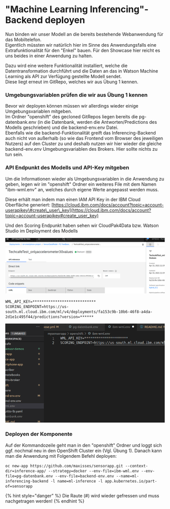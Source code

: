 # "Machine Learning Inferencing"-Backend deployen

Nun binden wir unser Modell an die bereits bestehende Webanwendung für das Mobiltelefon.  
Eigentlich müssten wir natürlich hier im Sinne des Anwendungsfalls eine Extrafunktionalität für den "Enkel" bauen. Für den Showcase hier reicht es uns beides in einer Anwendung zu halten.

Dazu wird eine weitere Funktionalität installiert, welche die Datentransformation durchführt und die Daten an das in Watson Machine Learning als API zur Verfügung gestellte Modell sendet.  
Diese liegt erneut im GitRepo, welches wir aus Übung 1 kennen.

### Umgebungsvariablen prüfen die wir aus Übung 1 kennen

Bevor wir deployen können müssen wir allerdings wieder einige Umgebungsvariablen mitgeben.  
Im Ordner "openshift" des gecloned GitRepos liegen bereits die pg-datenbank.env \(in die Datenbank, werden die Antworten/Predictions des Modells geschrieben\) und die backend-env.env Datei.  
Ebenfalls wie die backend-Funktionalität greift das Inferencing-Backend auch nicht von außerhalb \(so wie das Frontend vom Browser des jeweiligen Nutzers\) auf den Cluster zu und deshalb nutzen wir hier wieder die gleiche backend-env.env Umgebungsvariablen des Brokers. Hier sollte nichts zu tun sein.

### API Endpunkt des Modells und API-Key mitgeben

Um die Informationen wieder als Umgebungsvariablen in die Anwendung zu geben, legen wir im "openshift" Ordner ein weiteres File mit dem Namen "ibm-wml.env" an, welches durch eigene Werte angepasst werden muss.

Diese erhält man indem man einen IAM API Key in der IBM Cloud Oberfläche generiert: [https://cloud.ibm.com/docs/account?topic=account-userapikey\#create\_user\_key](https://cloud.ibm.com/docs/account?topic=account-userapikey#create_user_key)

Und den Scoring Endpunkt haben sehen wir CloudPak4Data bzw. Watson Studio im Deployment des Modells

![](../../../../.gitbook/assets/image%20%28123%29.png)



```text
WML_API_KEY=****************************
SCORING_ENDPOINT=https://us-south.ml.cloud.ibm.com/ml/v4/deployments/fa153c9b-10b6-46f8-a4da-2d1e1c495f44/predictions?version=******
```

![](../../../../.gitbook/assets/image%20%28124%29.png)

### Deployen der Komponente

Auf der Kommandozeile geht man in den "openshift" Ordner und loggt sich ggf. nochmal neu in den OpenShift Cluster ein \(Vgl. Übung 1\). Danach kann man die Anwendung mit Folgendem Befehl deployen:

```text
oc new-app https://github.com/maxisses/sensorapp.git --context-dir=inference-app/ --strategy=docker --env-file=ibm-wml.env --env-file=pg-datenbank.env --env-file=backend-env.env --name=ml-inferencing-backend -l name=ml-inference -l app.kubernetes.io/part-of=sensorapp
```

{% hint style="danger" %}
Die Raute \(\#\) wird wieder gefressen und muss nachgetragen werden!
{% endhint %}

